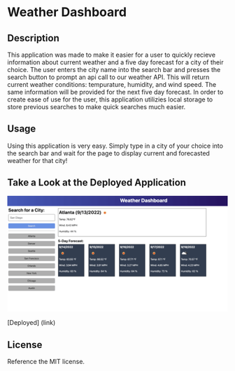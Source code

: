 # Weather Dashboard

## Description

This application was made to make it easier for a user to quickly recieve information about current weather and a five day forecast for a city of their choice. The user enters the city name into the search bar and presses the search button to prompt an api call to our weather API. This will return current weather conditions: tempurature, humidity, and wind speed. The same information will be provided for the next five day forecast. In order to create ease of use for the user, this application utilizies local storage to store previous searches to make quick searches much easier.

## Usage

Using this application is very easy. Simply type in a city of your choice into the search bar and wait for the page to display current and forecasted weather for that city!

## Take a Look at the Deployed Application

![alt text](./assets/images/06-server-side-apis-homework-demo.png)

[Deployed] (link)

## License

Reference the MIT license. 

